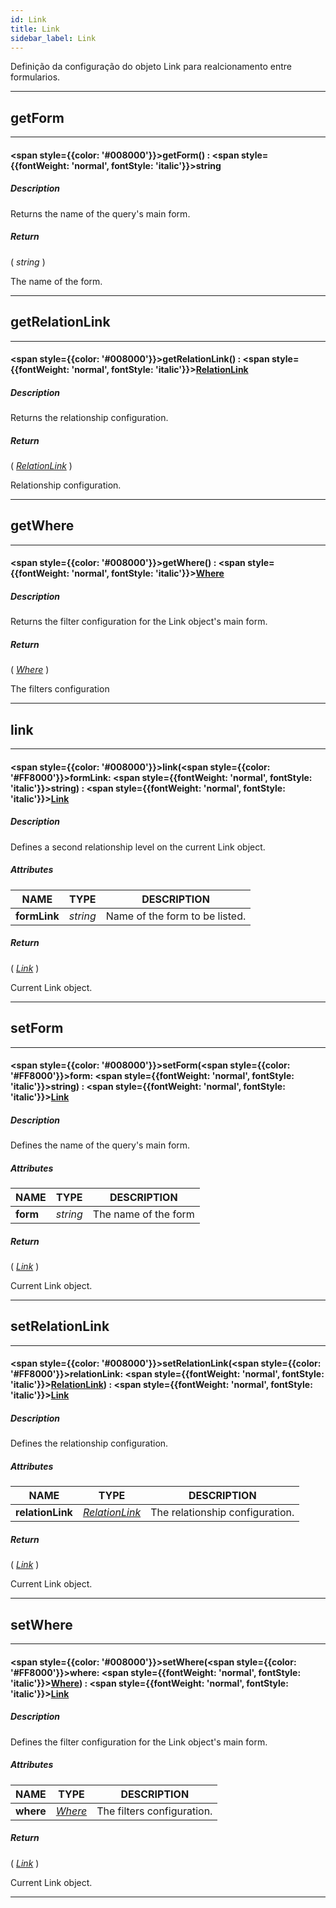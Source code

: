 ```yaml
---
id: Link
title: Link
sidebar_label: Link
---
```


Definição da configuração do objeto Link para realcionamento entre formularios.

---

## getForm

---

#### <span style={{color: '#008000'}}>getForm</span>() : <span style={{fontWeight: 'normal', fontStyle: 'italic'}}>string</span>
##### Description

Returns the name of the query's main form.

##### Return

( _string_ )

The name of the form.

---

## getRelationLink

---

#### <span style={{color: '#008000'}}>getRelationLink</span>() : <span style={{fontWeight: 'normal', fontStyle: 'italic'}}>[RelationLink](../objects/RelationLink)</span>
##### Description

Returns the relationship configuration.

##### Return

( _[RelationLink](../objects/RelationLink)_ )

Relationship configuration.

---

## getWhere

---

#### <span style={{color: '#008000'}}>getWhere</span>() : <span style={{fontWeight: 'normal', fontStyle: 'italic'}}>[Where](../objects/Where)</span>
##### Description

Returns the filter configuration for the Link object's main form.

##### Return

( _[Where](../objects/Where)_ )

The filters configuration

---

## link

---

#### <span style={{color: '#008000'}}>link</span>(<span style={{color: '#FF8000'}}>formLink</span>: <span style={{fontWeight: 'normal', fontStyle: 'italic'}}>string</span>) : <span style={{fontWeight: 'normal', fontStyle: 'italic'}}>[Link](../objects/Link)</span>
##### Description

Defines a second relationship level on the current Link object.

##### Attributes

| NAME | TYPE | DESCRIPTION |
|---|---|---|
| **formLink** | _string_ | Name of the form to be listed. |

##### Return

( _[Link](../objects/Link)_ )

Current Link object.

---

## setForm

---

#### <span style={{color: '#008000'}}>setForm</span>(<span style={{color: '#FF8000'}}>form</span>: <span style={{fontWeight: 'normal', fontStyle: 'italic'}}>string</span>) : <span style={{fontWeight: 'normal', fontStyle: 'italic'}}>[Link](../objects/Link)</span>
##### Description

Defines the name of the query's main form.

##### Attributes

| NAME | TYPE | DESCRIPTION |
|---|---|---|
| **form** | _string_ | The name of the form |

##### Return

( _[Link](../objects/Link)_ )

Current Link object.

---

## setRelationLink

---

#### <span style={{color: '#008000'}}>setRelationLink</span>(<span style={{color: '#FF8000'}}>relationLink</span>: <span style={{fontWeight: 'normal', fontStyle: 'italic'}}>[RelationLink](../objects/RelationLink)</span>) : <span style={{fontWeight: 'normal', fontStyle: 'italic'}}>[Link](../objects/Link)</span>
##### Description

Defines the relationship configuration.

##### Attributes

| NAME | TYPE | DESCRIPTION |
|---|---|---|
| **relationLink** | _[RelationLink](../objects/RelationLink)_ | The relationship configuration. |

##### Return

( _[Link](../objects/Link)_ )

Current Link object.

---

## setWhere

---

#### <span style={{color: '#008000'}}>setWhere</span>(<span style={{color: '#FF8000'}}>where</span>: <span style={{fontWeight: 'normal', fontStyle: 'italic'}}>[Where](../objects/Where)</span>) : <span style={{fontWeight: 'normal', fontStyle: 'italic'}}>[Link](../objects/Link)</span>
##### Description

Defines the filter configuration for the Link object's main form.

##### Attributes

| NAME | TYPE | DESCRIPTION |
|---|---|---|
| **where** | _[Where](../objects/Where)_ | The filters configuration. |

##### Return

( _[Link](../objects/Link)_ )

Current Link object.

---

